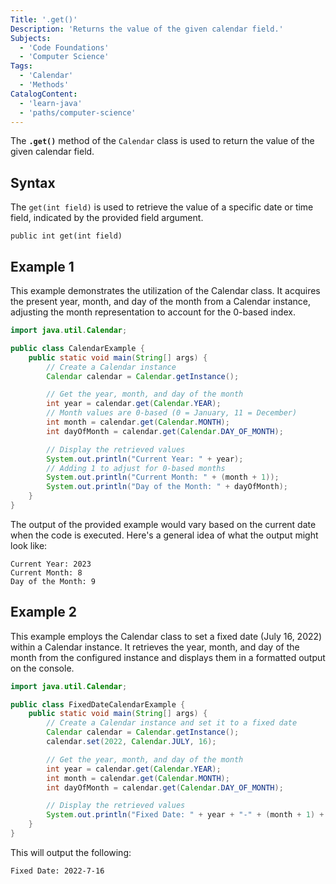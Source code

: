 ```yaml
---
Title: '.get()'
Description: 'Returns the value of the given calendar field.'
Subjects:
  - 'Code Foundations'
  - 'Computer Science'
Tags:
  - 'Calendar'
  - 'Methods'
CatalogContent:
  - 'learn-java'
  - 'paths/computer-science'
---
```


The **`.get()`** method of the `Calendar` class is used to return the value of the given calendar field.

## Syntax

The `get(int field)` is used to retrieve the value of a specific date or time field, indicated by the provided field argument.

```pseudo
public int get(int field)
```

## Example 1

This example demonstrates the utilization of the Calendar class. It acquires the present year, month, and day of the month from a Calendar instance, adjusting the month representation to account for the 0-based index.

```java
import java.util.Calendar;

public class CalendarExample {
    public static void main(String[] args) {
        // Create a Calendar instance
        Calendar calendar = Calendar.getInstance();

        // Get the year, month, and day of the month
        int year = calendar.get(Calendar.YEAR);
        // Month values are 0-based (0 = January, 11 = December)
        int month = calendar.get(Calendar.MONTH); 
        int dayOfMonth = calendar.get(Calendar.DAY_OF_MONTH);

        // Display the retrieved values
        System.out.println("Current Year: " + year);
        // Adding 1 to adjust for 0-based months
        System.out.println("Current Month: " + (month + 1)); 
        System.out.println("Day of the Month: " + dayOfMonth);
    }
}
```

The output of the provided example would vary based on the current date when the code is executed. Here's a general idea of what the output might look like:

```shell
Current Year: 2023
Current Month: 8
Day of the Month: 9
```

## Example 2

This example employs the Calendar class to set a fixed date (July 16, 2022) within a Calendar instance. It retrieves the year, month, and day of the month from the configured instance and displays them in a formatted output on the console.

```java
import java.util.Calendar;

public class FixedDateCalendarExample {
    public static void main(String[] args) {
        // Create a Calendar instance and set it to a fixed date
        Calendar calendar = Calendar.getInstance();
        calendar.set(2022, Calendar.JULY, 16); 

        // Get the year, month, and day of the month
        int year = calendar.get(Calendar.YEAR);
        int month = calendar.get(Calendar.MONTH);
        int dayOfMonth = calendar.get(Calendar.DAY_OF_MONTH);

        // Display the retrieved values
        System.out.println("Fixed Date: " + year + "-" + (month + 1) + "-" + dayOfMonth);
    }
}
```

This will output the following:

```shell
Fixed Date: 2022-7-16
```